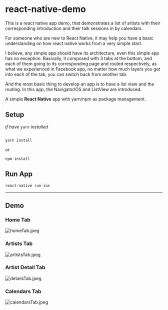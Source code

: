 react-native-demo 
=================================================================
This is a react native app demo, that demonstrates a list of artists with their corresponding introduction and their talk sessions in by calendars.

For someone who are new to React Native, it may help you have a basic understanding on how react native works from a very simple start.

I believe, any simple app should have its architecture, even this simple app has no exception. Basically, it composed with 3 tabs at the bottom, and each of them going to its corresponding page and routed respectively, as what we experienced in Facebook app, no matter how much layers you get into each of the tab, you can switch back from another tab.
 
And the most basic thing to develop an app is to have a list view and the routing. In this app, the NavigatorIOS and ListView are introduced.


A simple **React Native** app with yarn/npm as package management.

## Setup ##

*if have `yarn` installed*
```

yarn install

```
or 
```
npm install
```

## Run App ##
```
react-native run-ios
```

***
## Demo ##

### Home Tab ###
![homeTab.jpeg](https://github.com/hustshawn/react-native-demo/blob/master/snapshot/homeTab.jpeg)

### Artists Tab ###
![artistsTab.jpeg](https://github.com/hustshawn/react-native-demo/blob/master/snapshot/artistsTab.jpeg)

### Artist Detail Tab ###
![detailsTab.jpeg](https://github.com/hustshawn/react-native-demo/blob/master/snapshot/detailsTab.jpeg)

### Calendars Tab ###
![calendarsTab.jpeg](https://github.com/hustshawn/react-native-demo/blob/master/snapshot/calendarsTab.jpeg)
